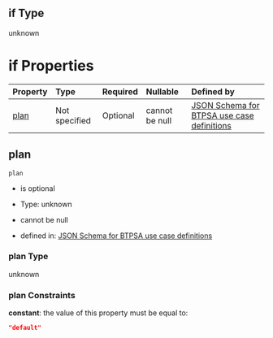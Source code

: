 ## if Type

unknown

# if Properties

| Property      | Type          | Required | Nullable       | Defined by                                                                                                                                                                                                                                    |
| :------------ | :------------ | :------- | :------------- | :-------------------------------------------------------------------------------------------------------------------------------------------------------------------------------------------------------------------------------------------- |
| [plan](#plan) | Not specified | Optional | cannot be null | [JSON Schema for BTPSA use case definitions](btpsa-usecase-properties-services-items-allof-1-then-allof-120-then-allof-0-if-properties-plan.md "undefined#/properties/services/items/allOf/1/then/allOf/120/then/allOf/0/if/properties/plan") |

## plan



`plan`

*   is optional

*   Type: unknown

*   cannot be null

*   defined in: [JSON Schema for BTPSA use case definitions](btpsa-usecase-properties-services-items-allof-1-then-allof-120-then-allof-0-if-properties-plan.md "undefined#/properties/services/items/allOf/1/then/allOf/120/then/allOf/0/if/properties/plan")

### plan Type

unknown

### plan Constraints

**constant**: the value of this property must be equal to:

```json
"default"
```
